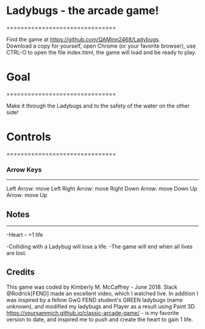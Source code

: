 # Ladybugs - the arcade game!
===============================

Find the game at https://github.com/QAMinn2468/Ladybugs.   
Download a copy for yourself, open Chrome (or your favorite browser), use CTRL-O to open the file index.html, the game will
load and be ready to play.                                 

# Goal
===============================

Make it through the Ladybugs and to the safety of the water on the other side!


# Controls
===============================

### Arrow Keys
-------------------------------
Left Arrow: move Left
Right Arrow: move Right
Down Arrow: move Down
Up Arrow: move Up

## Notes
-------------------------------

-Heart - +1 life

-Colliding with a Ladybug will lose a life.
-The game will end when all lives are lost.


## Credits
This game was coded by Kimberly M. McCaffrey - June 2018.
Slack @Rodrick[FEND] made an excellent video, which I watched live.
In addition I was inspired by a fellow GwG FEND student's GREEN ladybugs (name unknown), and modified my ladybugs and Player
as a result using Paint 3D.
https://yoursammich.github.io/classic-arcade-game/ - is my favorite version to date, and inspired me to push and create the heart
to gain 1 life.
